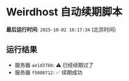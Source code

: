# Weirdhost 自动续期脚本

**最后运行时间**: `2025-10-02 10:17:34` (北京时间)

## 运行结果

- 服务器 `ae1d37bb`: ⚠️ 已经续期过了
- 服务器 `f5008712`: ✅ 续期成功
